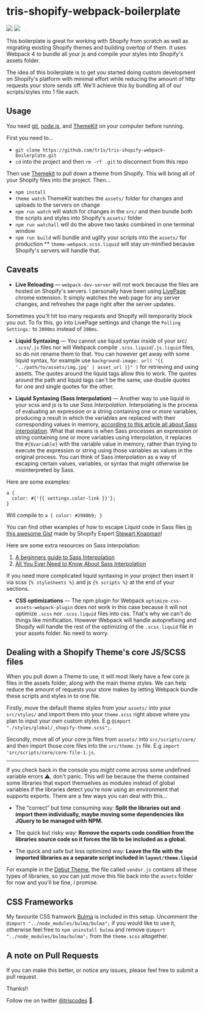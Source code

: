 # tris-shopify-webpack-boilerplate

[![](https://img.shields.io/david/tr1s/tris-shopify-webpack-boilerplate.svg)](https://github.com/tr1s/tris-shopify-webpack-boilerplate)
[![](https://img.shields.io/david/dev/tr1s/tris-shopify-webpack-boilerplate.svg)](https://github.com/tr1s/tris-shopify-webpack-boilerplate)

This boilerplate is great for working with Shopify from scratch as well as migrating existing Shopify themes and building overtop of them. It uses Webpack 4 to bundle all your js and compile your styles into Shopify's assets folder.

The idea of this boilerplate is to get you started doing custom development on Shopify's platform with minimal effort while reducing the amount of http requests your store sends off. We'll achieve this by bundling all of our scripts/styles into 1 file each.

## Usage

You need [git](https://git-scm.com/), [node.js](https://nodejs.org/), and [ThemeKit](https://shopify.github.io/themekit/) on your computer before running.

First you need to...

* `git clone https://github.com/tr1s/tris-shopify-webpack-boilerplate.git`
* `cd` into the project and then `rm -rf .git` to disconnect from this repo

Then use [Themekit](https://shopify.github.io/themekit/) to pull down a theme from Shopify. This will bring all of your Shopify files into the project. Then...

* `npm install`
* `theme watch` ThemeKit watches the `assets/` folder for changes and uploads to the servers on change
* `npm run watch` will watch for changes in the `src/` and then bundle both the scripts and styles into Shopify's `assets/` folder
* `npm run watchall` will do the above two tasks combined in one terminal window
* `npm run build` will bundle and uglify your scripts into the `assets/` for production ** `theme-webpack.scss.liquid` will stay un-minified because Shopify's servers will handle that.

## Caveats

* **Live Reloading** — `webpack-dev-server` will not work because the files are hosted on Shopify's servers. I personally have been using [LivePage](https://livepage.mikerogers.io/) chrome extension. It simply watches the web page for any server changes, and refreshes the page right after the server updates.

Sometimes you'll hit too many requests and Shopify will temporarily block you out. To fix this, go into LivePage settings and change the `Polling Settings:` to `2000ms` instead of `200ms`.

* **Liquid Syntaxing** — You cannot use liquid syntax inside of your src/ `.scss`/`.js` files nor will Webpack compile `.scss.liquid`/`.js.liquid` files, so do not rename them to that. You can however get away with some liquid syntax, for example use `background-image: url( "{{ '../path/to/assets/img.jpg' | asset_url }}" )` for retrieving and using assets. The quotes around the liquid tags allow this to work. The quotes around the path and liquid tags can't be the same, use double quotes for one and single quotes for the other.

* **Liquid Syntaxing (Sass Interpolation)** — Another way to use liquid in your scss and js is to use _Sass Interpolation_. Interpolating is the process of evaluating an expression or a string containing one or more variables, producing a result in which the variables are replaced with their corresponding values in memory, [according to this article all about Sass interpolation](https://webdesign.tutsplus.com/tutorials/all-you-ever-need-to-know-about-sass-interpolation--cms-21375). What that means is when Sass processes an expression or string containing one or more variables using interpolation, it replaces the `#{$variable}` with the variable value in memory, rather than trying to execute the expression or string using those variables as values in the original process. You can think of Sass interpolation as a way of escaping certain values, variables, or syntax that might otherwise be misinterpreted by Sass.

Here are some examples:

```
a {
  color: #{'{{ settings.color-link }}'};
}
```

Will compile to `a { color: #2980b9; }`

You can find other examples of how to escape Liquid code in Sass files [in this awesome Gist](https://gist.github.com/shopifypartners/d66e0725687a195a2d49974b535f8025) made by Shopify Expert [Stewart Knapman](https://twitter.com/stewartknapman)!

Here are some extra resources on Sass interpolation:

1. [A beginners guide to Sass Interpolation](https://www.shopify.ca/partners/blog/a-beginners-guide-to-sass-with-shopify-part-3)
2. [All You Ever Need to Know About Sass Interpolation](https://webdesign.tutsplus.com/tutorials/all-you-ever-need-to-know-about-sass-interpolation--cms-21375)

If you need more complicated liquid syntaxing in your project then insert it via scss `{% stylesheets %}` and js `{% scripts %}` at the end of your sections.

* **CSS optimizations** — The npm plugin for Webpack `optimize-css-assets-webpack-plugin` does not work in this case because it will not optimize `.scss` nor `.scss.liquid` files into css. That's why we can't do things like minification. However Webpack will handle autoprefixing and Shopify will handle the rest of the optimizing of the `.scss.liquid` file in your assets folder. No need to worry.

## Dealing with a Shopify Theme's core JS/SCSS files

When you pull down a Theme to use, it will most likely have a few core js files in the assets folder, along with the main theme styles. We can help reduce the amount of requests your store makes by letting Webpack bundle these scripts and styles in to one file.

Firstly, move the default theme styles from your `assets/` into your `src/styles/` and import them into your `theme.scss` right above where you plan to input your own custom styles. E.g `@import "./styles/global/_shopify-theme.scss";`.

Secondly, move all of your core js files from `assets/` into `src/scripts/core/` and then import those core files into the `src/theme.js` file. E.g `import 'src/scripts/core/core-file-1.js`.

---------------------------

If you check back in the console you *might* come across some undefined variable errors ⚠️, don’t panic. This will be because the theme contained some libraries that export themselves as modules instead of global variables if the libraries detect you’re now using an environment that supports exports. There are a few ways you can deal with this...

* The “correct” but time consuming way: **Split the libraries out and import them individually, maybe moving some dependencies like JQuery to be managed with NPM.**

* The quick but risky way: **Remove the exports code condition from the libraries source code so it forces the lib to be included as a global.**

* The quick and safe but less optimized way: **Leave the file with the imported libraries as a separate script included in `layout/theme.liquid`**

For example in the [Debut Theme](https://themes.shopify.com/themes/debut/styles/default), the file called `vendor.js` contains all these types of libraries, so you can just move this file back into the `assets` folder for now and you'll be fine, I promise.

## CSS Frameworks

My favourite CSS framwork [Bulma](https://bulma.io/) is included in this setup. Uncomment the `@import "../node_modules/bulma/bulma";` if you would like to use it, otherwise feel free to `npm uninstall bulma` and remove `@import "../node_modules/bulma/bulma";` from the `theme.scss` altogether.

## A note on Pull Requests

If you can make this better, or notice any issues, please feel free to submit a pull request.

Thanks!!

Follow me on twitter [@triscodes](https://twitter.com/triscodes) 💎.